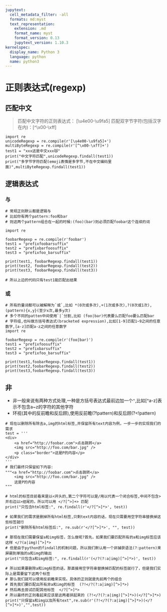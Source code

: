 ```yaml
---
jupytext:
  cell_metadata_filter: -all
  formats: md:myst
  text_representation:
    extension: .md
    format_name: myst
    format_version: 0.13
    jupytext_version: 1.10.3
kernelspec:
  display_name: Python 3
  language: python
  name: python3
---
```


正则表达式(regexp)
============================

## 匹配中文

> 匹配中文字符的正则表达式： [\u4e00-\u9fa5]
> 匹配双字节字符(包括汉字在内)：[^\x00-\xff]

```{code-cell} ipython3
import re
unicodeRegexp = re.compile(r'[\u4e00-\u9fa5]+')
multiByteRegexp = re.compile(r'[^\x00-\xff]+')
test1 = "xxx这是中文xxx😿"
print("中文字符匹配",unicodeRegexp.findall(test1))
print("多字节字符匹配(emoji表情是多字节,不在中文编码里面)",multiByteRegexp.findall(test1))
```

## 逻辑表达式

### 与

```{code-cell} ipython3
# 常规正则默认都是逻辑与
# 比如你有两个pattern:foo和bar
# 则这两个pattern组合在一起的时候:(foo)(bar)则必须匹配foobar这个连续的词

import re

foobarRegexp = re.compile(r'foobar')
test1 = "prefixfoobarsuffix"
test2 = "prefixbarfoosuffix"
test3 = "prefixfoo_barsuffix"

print(test1, foobarRegexp.findall(test1))
print(test2, foobarRegexp.findall(test2))
print(test3, foobarRegexp.findall(test3))

# 所以上边的代码只有test1能匹配出结果
```

### 或

```{code-cell} ipython3
# 所有的量词都可以被解释为`或`,比如 *(0次或多次),+(1次或多次),?(0次或1次),(pattern){x,y}(至少x次,最多y次)
# 多个不同的patten中间使用`|`分割,比如 (foo|bar)代表要么匹配foo要么匹配bar
# 字符组,也叫做方括号表达式(bracketed expression),比如[1-9]匹配1~9之间的任意数字,[a-z]匹配a-z之间的任意数字
import re

foobarRegexp = re.compile(r'(foo|bar)')
test1 = "prefixfoosuffix"
test2 = "prefixbarsuffix"
test3 = "prefixfoo_barsuffix"

print(test1,foobarRegexp.findall(test1))
print(test2,foobarRegexp.findall(test2))
print(test3,foobarRegexp.findall(test3))
```

## 非

- 非一般来说有两种方式处理,一种是方括号表达式最前边加一个`^`,比如[^a-z]表示不包含a~z的字符的其他字符
- 环视(其中的反前瞻和反后顾),使用反前瞻(?!pattern)和反后顾(?<!pattern)


```{code-cell} ipython3
# 现在以删除所有除去a,img的html标签,并保留所有text内容为例，一步一步的实现我们的需求
test = '''
<div>
    <a href="http://foobar.com">点击跳转</a>
    <img src="http://foo.com/bar.jpg" />
    <p class="border">这是P的内容</p>
</div>
'''
# 我们最终只保留如下内容:
"""<a href="http://foobar.com">点击跳转</a>
    <img src="http://foo.com/bar.jpg" />
    这是P的内容
"""
```

```{code-cell} ipython3
# html的标签目前看来是以<开头的,第二个字符可以是/用以代表一个闭合标签,中间不包含>并右边以>结尾的，所以可以用 </?[^>]+> 匹配
print("只包含html标签:", re.findall(r'</?[^>]*>', test))
```

```{code-cell} ipython3
# 如果我们的需求是删掉所有html标签,只剩text内容的话，现在只需要用空字符串替换掉这些标签就行
print("删除所有html标签后:", re.sub(r'</?[^>]*>', "", test))
```

```{code-cell} ipython3
# 那现在我们需要保留a和img标签，怎么做呢?首先，如果我们要匹配所有的a和img标签应该这样 </?(a|img)[^>]*>
# 但是由于python的findall的机制问题，所以我们默认用一个非捕获语法(?:pattern)来屏蔽到单独的a和img的输出
print("只包含a和img标签:", re.findall(r'(</?(?:a|img)[^>]*>)', test))
```

```{code-cell} ipython3
# 所以如果要删除a和img标签的话，那直接用空字符串替换掉匹配的标签就行了，但是我们实际上是需要留下这两个标签
# 那么我们就可以使用反前瞻来实现。具体的正则就是先前两个的组合
# 首先我们要匹配出所有非a和img的标签  (?!</?(?:a|img)[^>]*>) 
# 然后再去尝试匹配其他标签  </?[^>]*>
# 所以最终的正则看起来应该是这两者拼起来的 (?!</?(?:a|img)[^>]*>)(</?[^>]*>)
print("只保留a和img以及所有text",re.sub(r'(?!</?(?:a|img)[^>]*>)(</?[^>]*>)',"",test))
```

```{code-cell} ipython3

```
